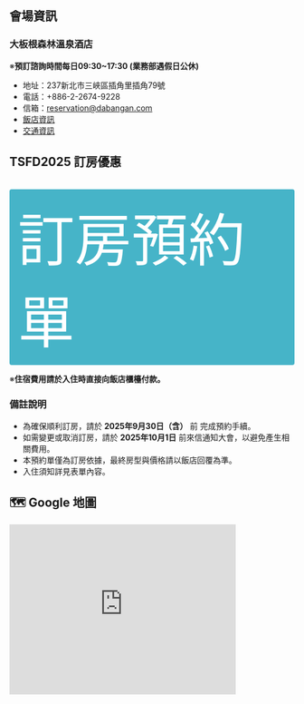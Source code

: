 ## 會場資訊
### 大板根森林溫泉酒店
※__預訂諮詢時間每日09:30~17:30 (業務部遇假日公休)__  

  - 地址：237新北市三峽區插角里插角79號
  - 電話：+886-2-2674-9228
  - 信箱：reservation@dabangan.com
  - <a href="https://www.thegreatroots.com/about-us-2/" target="_blank">飯店資訊</a>
  - <a href="https://www.thegreatroots.com/traffic/" target="_blank">交通資訊</a>

## TSFD2025 訂房優惠
&emsp;<a class="booking-btn" href="https://forms.gle/gU66XdasHkBhfLfb6" target="_blank">訂房預約單</a>  
  
※__住宿費用請於入住時直接向飯店櫃檯付款。__

### 備註說明
  - 為確保順利訂房，請於 __2025年9月30日（含）__ 前 完成預約手續。
  - 如需變更或取消訂房，請於 __2025年10月1日__ 前來信通知大會，以避免產生相關費用。
  - 本預約單僅為訂房依據，最終房型與價格請以飯店回覆為準。
  - 入住須知詳見表單內容。
## 🗺️ Google 地圖

<div style="width:100%; height:300px;">
  <iframe src="https://www.google.com/maps/embed?pb=!1m18!1m12!1m3!1d115842.63861339679!2d121.33097087495452!3d24.861033215996958!2m3!1f0!2f0!3f0!3m2!1i1024!2i768!4f13.1!3m3!1m2!1s0x34681a8ceb1b2a67%3A0xd9c0b01c715ef29d!2z5aSn5p2_5qC55qOu5p6X5rqr5rOJ6YWS5bqX!5e0!3m2!1szh-TW!2stw!4v1755063598374!5m2!1szh-TW!2stw" width="400" height="300" style="border:0;" allowfullscreen="" loading="lazy" referrerpolicy="no-referrer-when-downgrade"></iframe>
  </iframe>
</div>
 
<style>
  .booking-btn {
    /* 形狀 & 位置 ---------------------------------- */
    display: inline-block;     /* 寬度依文字自適應；改 block 可整塊可點 */
    padding: 10px 15px;        /* 上下 / 左右，抓到你截圖那個比例 */
    border-radius: 4px;          /* 要圓角就改 4px、6px… */
    border: none;
    text-decoration: none;

    /* 顏色 & 字體 ---------------------------------- */
    background: rgba(70, 180, 200);       /* Bootstrap danger 紅再淡一點；自由微調 */
    color: #fff;
    font-size: 2.5vh;         /* 跟截圖差不多的大字 */
    font-weight: 400;          /* 不要超粗 */
    letter-spacing: 0.5px;     /* 白字更清晰，可刪 */

    /* 互動態效果 ------------------------------------ */
    transition: background .2s ease, transform .05s ease;
    cursor: pointer;
  }

  .booking-btn:hover, .booking-btn:focus {
    background: #000000;       /* hover 深一階 */
  }

  .booking-btn:active {
    transform: translateY(1px);/* 按下微內縮，可刪 */
  }
</style>